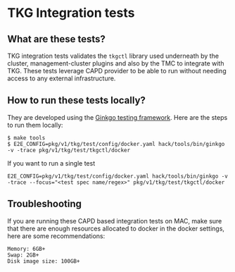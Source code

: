 # TKG Integration tests

## What are these tests?
TKG integration tests validates the `tkgctl` library used underneath by the cluster, management-cluster plugins and also by the TMC to integrate with TKG. 
These tests leverage CAPD provider to be able to run without needing access to any external infrastructure.

## How to run these tests locally?
They are developed using the [Ginkgo testing framework](https://github.com/onsi/ginkgo). Here are the steps to run them locally:
```
$ make tools
$ E2E_CONFIG=pkg/v1/tkg/test/config/docker.yaml hack/tools/bin/ginkgo -v -trace pkg/v1/tkg/test/tkgctl/docker
```

If you want to run a single test 
```
E2E_CONFIG=pkg/v1/tkg/test/config/docker.yaml hack/tools/bin/ginkgo -v -trace --focus="<test spec name/regex>" pkg/v1/tkg/test/tkgctl/docker
```

## Troubleshooting
If you are running these CAPD based integration tests on MAC, make sure that there are enough resources allocated to docker in the docker settings, here are some recommendations: 
```
Memory: 6GB+
Swap: 2GB+
Disk image size: 100GB+
```